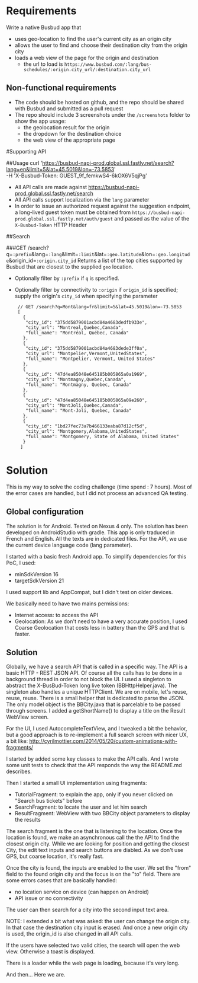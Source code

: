 # Requirements
Write a native Busbud app that
- uses geo-location to find the user's current city as an origin city
- allows the user to find and choose their destination city from the origin city
- loads a web view of the page for the origin and destination
   - the url to load is `https://www.busbud.com/:lang/bus-schedules/:origin.city_url/:destination.city_url`

## Non-functional requirements
- The code should be hosted on github, and the repo should be shared with Busbud and submitted as a pull request
- The repo should include 3 screenshots under the `/screenshots` folder to show the app usage:
   - the geolocation result for the origin
   - the dropdown for the destination choice
   - the web view of the appropriate page

#Supporting API

##Usage
    curl 'https://busbud-napi-prod.global.ssl.fastly.net/search?lang=en&limit=5&lat=45.5019&lon=-73.5853' \
    -H 'X-Busbud-Token: GUEST_9f_femkwS4-6kOX6V5qjPg'

- All API calls are made against https://busbud-napi-prod.global.ssl.fastly.net/search
- All API calls support localization via the `lang` parameter
- In order to issue an authorized request against the suggestion endpoint, a long-lived guest token must be obtained from `https://busbud-napi-prod.global.ssl.fastly.net/auth/guest` and passed as the value of the `X-Busbud-Token` HTTP Header


##Search
    
###GET /search?q=`:prefix`&lang=`:lang`&limit=`:limit`&lat=`:geo.latitude`&lon=`:geo.longitude`&origin_id=`:origin.city_id`
Returns a list of the top cities supported by Busbud that are closest to the supplied `geo` location. 
- Optionally filter by `:prefix` if `q` is specified.
- Optionally filter by connectivity to `:origin` if `origin_id` is specified; supply the origin's `city_id` when specifying the parameter

   ```
    // GET /search?q=Mont&lang=fr&limit=5&lat=45.5019&lon=-73.5853
    [
      {
       "city_id": "375dd5879001acbd84a4683dedfb933e",
       "city_url": "Montreal,Quebec,Canada",
       "full_name": "Montréal, Québec, Canada"
      },
      {
       "city_id": "375dd5879001acbd84a4683dede3ff0a",
       "city_url": "Montpelier,Vermont,UnitedStates",
       "full_name": "Montpelier, Vermont, United States"
      },
      {
       "city_id": "47d4ea85048e645185b005865a0a1969",
       "city_url": "Montmagny,Quebec,Canada",
       "full_name": "Montmagny, Quebec, Canada"
      },
      {
       "city_id": "47d4ea85048e645185b005865a09e260",
       "city_url": "MontJoli,Quebec,Canada",
       "full_name": "Mont-Joli, Quebec, Canada"
      },
      {
       "city_id": "1bd27fec73a7b466133eaba87d12cf5d",
       "city_url": "Montgomery,Alabama,UnitedStates",
       "full_name": "Montgomery, State of Alabama, United States"
      }
     ]
   ```


# Solution

This is my way to solve the coding challenge (time spend : 7 hours).
Most of the error cases are handled, but I did not process an advanced QA testing.

## Global configuration 

The solution is for Android. Tested on Nexus 4 only.
The solution has been developed on AndroidStudio with gradle.
This app is only traduced in French and English. All the texts are in dedicated files. For the API, we use the current device language code (lang parameter).

I started with a basic fresh Android app. To simplify dependencies for this PoC, I used:
- minSdkVersion 16
- targetSdkVersion 21

I used support lib and AppCompat, but I didn't test on older devices.

We basically need to have two mains permissions:
- Internet access: to access the API
- Geolocation: As we don't need to have a very accurate position, I used Coarse Geolocation that costs less in battery than the GPS and that is faster.

## Solution

Globally, we have a search API that is called in a specific way. The API is a basic HTTP - REST JSON API.
Of course all the calls has to be done in a background thread in order to not block the UI.
I used a singleton to abstract the X-BusBud-Token long live token (BBHttpHelper.java). The singleton also handles a unique HTTPClient. We are on mobile, let's reuse, reuse, reuse. There is a small helper that is dedicated to parse the JSON.
The only model object is the BBCity.java that is parcelable to be passed through screens. I added a getShortName() to display a title on the Result WebView screen.

For the UI, I used AutocompleteTextView, and I tweaked a bit the behavior, but a good approach is to re-implement a full search screen with nicer UX, a bit like: http://cyrilmottier.com/2014/05/20/custom-animations-with-fragments/

I started by added some key classes to make the API calls. And I wrote some unit tests to check that the API responds the way the README.md describes.

Then I started a small UI implementation using fragments:
- TutorialFragment: to explain the app, only if you never clicked on "Search bus tickets" before
- SearchFragment: to locate the user and let him search
- ResultFragment: WebView with two BBCity object parameters to display the results

The search fragment is the one that is listening to the location. Once the location is found, we make an asynchronous call the the API to find the closest origin city.
While we are looking for position and getting the closest City, the edit text inputs and search buttons are diabled.
As we don't use GPS, but coarse location, it's really fast.

Once the city is found, the inputs are enabled to the user. We set the "from" field to the found origin city and the focus is on the "to" field.
There are some errors cases that are basically handled:
- no location service on device (can happen on Android)
- API issue or no connectivity

The user can then search for a city into the second input text area.

NOTE: I extended a bit what was asked: the user can change the origin city. In that case the destination city input is erased. And once a new origin city is used, the origin_id is also changed in all API calls.

If the users have selected two valid cities, the search will open the web view.
Otherwise a toast is displayed.

There is a loader while the web page is loading, because it's very long.

And then... Here we are.
